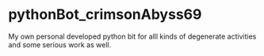 # pythonBot_crimsonAbyss69
My own personal developed python bit for alll kinds of degenerate activities and some serious work as well.
